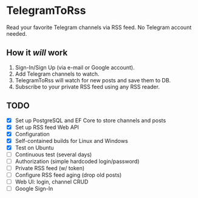 ﻿# TelegramToRss

Read your favorite Telegram channels via RSS feed. No Telegram account needed.

## How it _will_ work

1. Sign-In/Sign Up (via e-mail or Google account).
2. Add Telegram channels to watch.
3. TelegramToRss will watch for new posts and save them to DB.
4. Subscribe to your private RSS feed using any RSS reader.

## TODO

* [x] Set up PostgreSQL and EF Core to store channels and posts
* [x] Set up RSS feed Web API
* [x] Configuration
* [x] Self-contained builds for Linux and Windows
* [x] Test on Ubuntu
* [ ] Continuous test (several days)
* [ ] Authorization (simple hardcoded login/password)
* [ ] Private RSS feed (w/ token)
* [ ] Configure RSS feed aging (drop old posts)
* [ ] Web UI: login, channel CRUD
* [ ] Google Sign-In
